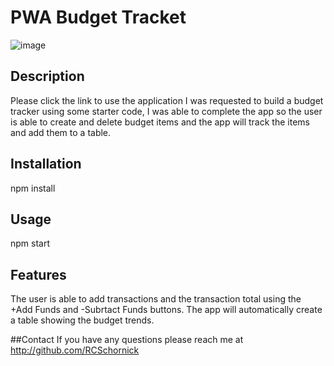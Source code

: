 # PWA Budget Tracket

![image](https://user-images.githubusercontent.com/94027300/165267208-d0c869c0-f7fe-4458-a153-617be346ae5a.png)


  
  ## Description
 Please click the link to use the application 
 I was requested to build a budget tracker using some starter code, I was able to complete the app so the user is able to create and delete budget items and the app will track the items and add them to a table.

  ## Installation
  npm install

  ## Usage
  npm start
  
  ## Features
  The user is able to add transactions and the transaction total using the +Add Funds and -Subrtact Funds buttons.
  The app will automatically create a table showing the budget trends.

 ##Contact
If you have any questions please reach me at http://github.com/RCSchornick
